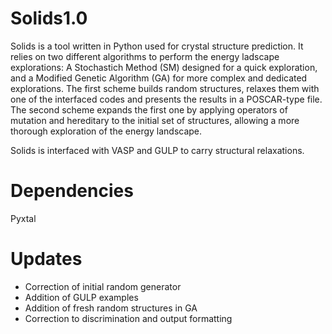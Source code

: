 # Solids1.0
Solids is a tool written in Python used for crystal structure prediction. It relies on two different algorithms to perform the energy ladscape explorations: A Stochastich Method (SM) designed for a quick exploration, and a Modified Genetic Algorithm (GA) for more complex and dedicated explorations. 
The first scheme builds random structures, relaxes them with one of the interfaced codes and presents the results in a POSCAR-type file. 
The second scheme expands the first one by applying operators of mutation and hereditary to the initial set of structures, allowing a more thorough exploration of the energy landscape.

Solids is interfaced with VASP and GULP to carry structural relaxations. 

# Dependencies 

Pyxtal 

# Updates
- Correction of initial random generator
- Addition of GULP examples
- Addition of fresh random structures in GA
- Correction to discrimination and output formatting
